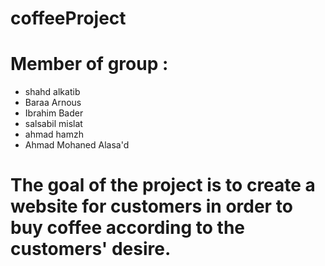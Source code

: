 # coffeeProject
# Member of group :
- shahd alkatib 
- Baraa Arnous
- Ibrahim Bader 
- salsabil mislat 
- ahmad hamzh
- Ahmad Mohaned Alasa'd 



# The goal of the project is to create a website for customers in order to buy coffee according to the customers' desire.
